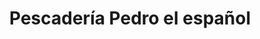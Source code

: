 ---
title: "Pescadería Pedro el español"
url: /lecheria/pescaderia-pedro-el-espanol/
shop: Fisch
---